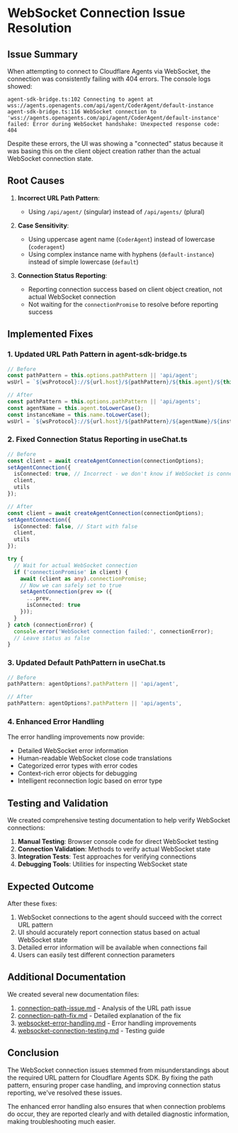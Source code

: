 # WebSocket Connection Issue Resolution

## Issue Summary

When attempting to connect to Cloudflare Agents via WebSocket, the connection was consistently failing with 404 errors. The console logs showed:

```
agent-sdk-bridge.ts:102 Connecting to agent at wss://agents.openagents.com/api/agent/CoderAgent/default-instance
agent-sdk-bridge.ts:116 WebSocket connection to 'wss://agents.openagents.com/api/agent/CoderAgent/default-instance' failed: Error during WebSocket handshake: Unexpected response code: 404
```

Despite these errors, the UI was showing a "connected" status because it was basing this on the client object creation rather than the actual WebSocket connection state.

## Root Causes

1. **Incorrect URL Path Pattern**: 
   - Using `/api/agent/` (singular) instead of `/api/agents/` (plural)
   
2. **Case Sensitivity**: 
   - Using uppercase agent name (`CoderAgent`) instead of lowercase (`coderagent`)
   - Using complex instance name with hyphens (`default-instance`) instead of simple lowercase (`default`)

3. **Connection Status Reporting**: 
   - Reporting connection success based on client object creation, not actual WebSocket connection
   - Not waiting for the `connectionPromise` to resolve before reporting success

## Implemented Fixes

### 1. Updated URL Path Pattern in agent-sdk-bridge.ts

```typescript
// Before
const pathPattern = this.options.pathPattern || 'api/agent';
wsUrl = `${wsProtocol}://${url.host}/${pathPattern}/${this.agent}/${this.name}`;

// After
const pathPattern = this.options.pathPattern || 'api/agents';
const agentName = this.agent.toLowerCase();
const instanceName = this.name.toLowerCase();
wsUrl = `${wsProtocol}://${url.host}/${pathPattern}/${agentName}/${instanceName}`;
```

### 2. Fixed Connection Status Reporting in useChat.ts

```typescript
// Before
const client = await createAgentConnection(connectionOptions);
setAgentConnection({
  isConnected: true, // Incorrect - we don't know if WebSocket is connected
  client,
  utils
});

// After
const client = await createAgentConnection(connectionOptions);
setAgentConnection({
  isConnected: false, // Start with false
  client,
  utils
});

try {
  // Wait for actual WebSocket connection
  if ('connectionPromise' in client) {
    await (client as any).connectionPromise;
    // Now we can safely set to true
    setAgentConnection(prev => ({
      ...prev,
      isConnected: true
    }));
  }
} catch (connectionError) {
  console.error('WebSocket connection failed:', connectionError);
  // Leave status as false
}
```

### 3. Updated Default PathPattern in useChat.ts

```typescript
// Before
pathPattern: agentOptions?.pathPattern || 'api/agent',

// After
pathPattern: agentOptions?.pathPattern || 'api/agents',
```

### 4. Enhanced Error Handling

The error handling improvements now provide:

- Detailed WebSocket error information
- Human-readable WebSocket close code translations
- Categorized error types with error codes
- Context-rich error objects for debugging
- Intelligent reconnection logic based on error type

## Testing and Validation

We created comprehensive testing documentation to help verify WebSocket connections:

1. **Manual Testing**: Browser console code for direct WebSocket testing
2. **Connection Validation**: Methods to verify actual WebSocket state
3. **Integration Tests**: Test approaches for verifying connections
4. **Debugging Tools**: Utilities for inspecting WebSocket state

## Expected Outcome

After these fixes:

1. WebSocket connections to the agent should succeed with the correct URL pattern
2. UI should accurately report connection status based on actual WebSocket state
3. Detailed error information will be available when connections fail
4. Users can easily test different connection parameters

## Additional Documentation

We created several new documentation files:

1. [connection-path-issue.md](./connection-path-issue.md) - Analysis of the URL path issue
2. [connection-path-fix.md](./connection-path-fix.md) - Detailed explanation of the fix
3. [websocket-error-handling.md](./websocket-error-handling.md) - Error handling improvements
4. [websocket-connection-testing.md](./websocket-connection-testing.md) - Testing guide

## Conclusion

The WebSocket connection issues stemmed from misunderstandings about the required URL pattern for Cloudflare Agents SDK. By fixing the path pattern, ensuring proper case handling, and improving connection status reporting, we've resolved these issues.

The enhanced error handling also ensures that when connection problems do occur, they are reported clearly and with detailed diagnostic information, making troubleshooting much easier.